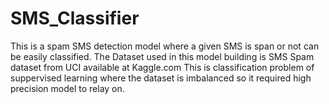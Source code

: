 # SMS_Classifier
This is a spam SMS detection model where a given SMS is span or not can be easily classified.
The Dataset used in this model building is SMS Spam dataset from UCI available at Kaggle.com
This is classification problem of suppervised learning where the dataset is imbalanced so it required high precision model to relay on. 
